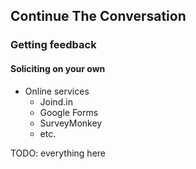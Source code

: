 ## Continue The Conversation

### Getting feedback

#### Soliciting on your own

* Online services
  * Joind.in
  * Google Forms
  * SurveyMonkey
  * etc.

TODO: everything here
